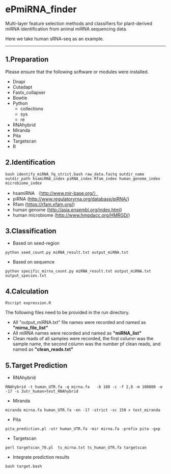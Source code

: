 # ePmiRNA_finder
Multi-layer feature selection methods and classifiers for plant-derived miRNA identification from animal miRNA sequencing data.

Here we take human sRNA-seq as an example.

---

## 1.Preparation
Please ensure that the following software or modules were installed.

- Dnapi
- Cutadapt
- Fastx_collapser
- Bowtie
- Python
   - collections
   - sys
   - re
- RNAhybrid
- Miranda
- Pita
- Targetscan
- R

## 2.Identification

```
bash identify_miRNA_fq_strict.bash raw_data.fastq outdir_name outdir_path hsamiRNA_index piRNA_index Rfam_index human_genome_index microbiome_index 
```

- hsamiRNA （http://www.mir-base.org/）
- piRNA (http://www.regulatoryrna.org/database/piRNA/)
- Rfam (https://rfam.xfam.org/)
- human genome (http://asia.ensembl.org/index.html)
- human microbiome (http://www.hmpdacc.org/HMRGD/)


## 3.Classification

- Based on seed-region

```
python seed_count.py miRNA_result.txt output_miRNA.txt
```

- Based on sequence

```
python specific_mirna_count.py miRNA_result.txt output_miRNA.txt output_species.txt
```
## 4.Calculation
```
Rscript expression.R 
```

The following files need to be provided in the run directory.

- All "output\_miRNA.txt" file names were recorded and named as **"mirna\_file_list"**
- All miRNA names were recorded and named as **"miRNA_list"**
- Clean reads of all samples were recorded, the first column was the sample name, the second column was the number pf clean reads, and named as **"clean_reads.txt"**

## 5.Target Prediction

- RNAhybrid

```
RNAhybrid -t human_UTR.fa -q mirna.fa   -b 100 -c -f 2,8 -m 100000 -e -17 -s 3utr_human>test_RNAhybrid
```

- Miranda

```
miranda mirna.fa human_UTR.fa -en -17 -strict -sc 150 > test_miranda
```

- Pita

```
pita_prediction.pl -utr human_UTR.fa -mir mirna.fa -prefix pita -gxp
``` 

- Targetscan

```
perl targetscan_70.pl  ts_mirna.txt ts_human_UTR.fa targetscan
```

- Integrate prediction results

```
bash target.bash
```
